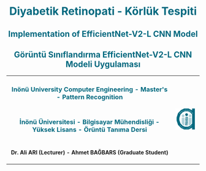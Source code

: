 <h1 style='text-align: center; color:#00697f'> Diyabetik Retinopati - Körlük Tespiti </h1>
<h2 style='text-align: center; color:#00697f'> Implementation of EfficientNet-V2-L CNN Model</h2>
<h2 style='text-align: center; color:#00697f'> Görüntü Sınıflandırma EfficientNet-V2-L CNN Modeli Uygulaması</h2>

<table style="text-align: center">
    <tr style="text-align: center">
        <td style="text-align: center; color:#00697f ">
            <h3>Inönü University Computer Engineering - Master's - Pattern Recognition </h3>
        </td>
        <td rowspan=3, style="text-align: center; color:#00697f">
            <img src="inonu_ai.png" width="100"/>
        </td>       
    </tr>
    <tr>
        <td style="text-align: center; color:#00697f">
            <h3>İnönü Üniversitesi - Bilgisayar Mühendisliği - Yüksek Lisans - Örüntü Tanıma Dersi </h3>
        </td>
    </tr>
    <tr>
        <td style="text-align: center">
            <h4> Dr. Ali ARI (Lecturer) - Ahmet BAĞBARS (Graduate Student) </h4>
        </td>
    </tr>
</table>


